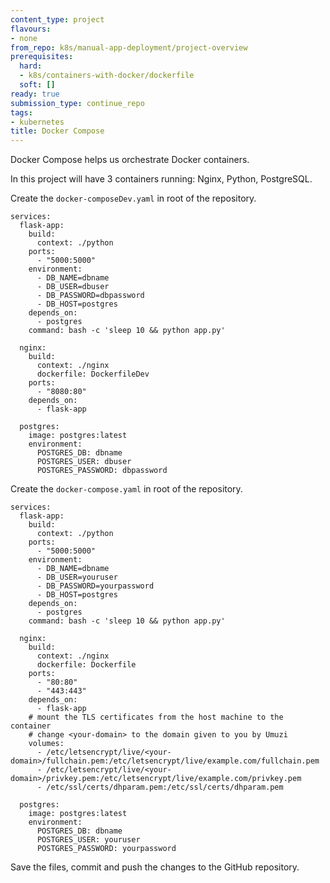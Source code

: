 ```yaml
---
content_type: project
flavours:
- none
from_repo: k8s/manual-app-deployment/project-overview
prerequisites:
  hard:
  - k8s/containers-with-docker/dockerfile
  soft: []
ready: true
submission_type: continue_repo
tags:
- kubernetes
title: Docker Compose
---
```


Docker Compose helps us orchestrate Docker containers.

In this project will have 3 containers running: Nginx, Python, PostgreSQL.

Create the `docker-composeDev.yaml` in root of the repository.

```
services:
  flask-app:
    build:
      context: ./python
    ports:
      - "5000:5000"
    environment:
      - DB_NAME=dbname
      - DB_USER=dbuser
      - DB_PASSWORD=dbpassword
      - DB_HOST=postgres
    depends_on:
      - postgres
    command: bash -c 'sleep 10 && python app.py'

  nginx:
    build:
      context: ./nginx
      dockerfile: DockerfileDev
    ports:
      - "8080:80"
    depends_on:
      - flask-app

  postgres:
    image: postgres:latest
    environment:
      POSTGRES_DB: dbname
      POSTGRES_USER: dbuser
      POSTGRES_PASSWORD: dbpassword
```

Create the `docker-compose.yaml` in root of the repository.

```
services:
  flask-app:
    build:
      context: ./python
    ports:
      - "5000:5000"
    environment:
      - DB_NAME=dbname
      - DB_USER=youruser
      - DB_PASSWORD=yourpassword
      - DB_HOST=postgres
    depends_on:
      - postgres
    command: bash -c 'sleep 10 && python app.py'

  nginx:
    build:
      context: ./nginx
      dockerfile: Dockerfile
    ports:
      - "80:80"
      - "443:443"
    depends_on:
      - flask-app      
    # mount the TLS certificates from the host machine to the container
    # change <your-domain> to the domain given to you by Umuzi
    volumes:
      - /etc/letsencrypt/live/<your-domain>/fullchain.pem:/etc/letsencrypt/live/example.com/fullchain.pem
      - /etc/letsencrypt/live/<your-domain>/privkey.pem:/etc/letsencrypt/live/example.com/privkey.pem
      - /etc/ssl/certs/dhparam.pem:/etc/ssl/certs/dhparam.pem
      
  postgres:
    image: postgres:latest
    environment:
      POSTGRES_DB: dbname
      POSTGRES_USER: youruser
      POSTGRES_PASSWORD: yourpassword
```

Save the files, commit and push the changes to the GitHub repository.